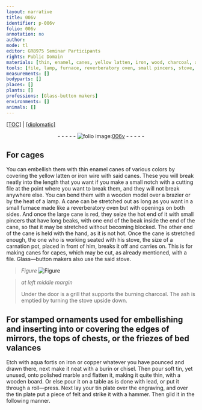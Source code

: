 ```yaml
---
layout: narrative
title: 006v
identifier: p-006v
folio: 006v
annotation: no
author:
mode: tl
editor: GR8975 Seminar Participants
rights: Public Domain
materials: [thin, enamel, canes, yellow latten, iron, wood, charcoal, ash, aqua fortis, copper, soft, tin, marble, lead, felt]
tools: [file, lamp, furnace, reverberatory oven, small pincers, stove, burin, chisel, roll-press, hammer]
measurements: []
bodyparts: []
places: []
plants: []
professions: [Glass-button makers]
environments: []
animals: []
---
```


<p><a href="{{ site.baseurl }}/translation/">[TOC]</a> | <a href="{{ site.baseurl }}/texts/p-006v_tc/">[diplomatic]</a></p><div class="folio" align="center">- - - - - <a href="http://gallica.bnf.fr/ark:/12148/btv1b10500001g/f18.image" target="_blank"><img src="https://cu-mkp.github.io/2017-workshop-edition/assets/photo-icon.png" alt="folio image: " style="display:inline-block; margin-bottom:-3px;"/>006v</a> - - - - - </div>  
  

## For cages

 
You can embellish them with <span class="m">thin</span> <span class="m">enamel</span> <span class="m">canes</span> of various colors by covering the <span class="m">yellow latten</span> or <span class="m">iron</span> wire with said canes. These you will break neatly into the length that you want if you make a small notch with a cutting <span class="tl">file</span> at the point where you want to break them, and they will not break anywhere else. You can bend them with a <span class="m">wood</span>en model over a brazier or by the heat of a <span class="tl">lamp</span>. A cane can be stretched out as long as you want in a small <span class="tl">furnace</span> made like a <span class="tl">reverberatory oven</span> but with openings on both sides. And once the large cane is red, they seize the hot end of it with <span class="tl">small pincers</span> that have long beaks, with one end of the beak inside the end of the cane, so that it may be stretched without becoming blocked. The other end of the cane is held with the hand, as it is not hot. Once the cane is stretched enough, the one who is working seated with his <span class="tl">stove</span>, the size of a carnation pot, placed in front of him, breaks it off and carries on. This is for making canes for capes, which may be cut, as already mentioned, with a <span class="tl">file</span>. <span class="pro">Glass—button makers</span> also use the said <span class="tl">stove</span>.
 
> *Figure*
> <a href="https://drive.google.com/open?id=0B9-oNrvWdlO5eVFRYjVCTmczcmM" target="_blank"><img src="https://cu-mkp.github.io/GR8975-edition/assets/photo-icon.png" alt="Figure" style="display:inline-block; margin-bottom:-3px;"/></a>
 
> *at left middle margin*
> 
> 
>   Under the door is a grill that supports the burning <span class="m">charcoal</span>. The <span class="m">ash</span> is emptied by turning the <span class="tl">stove</span> upside down.
 
 
  

## For stamped ornaments used for embellishing and inserting into or covering the edges of mirrors, the tops of chests, or the friezes of bed valances

 
Etch with <span class="m">aqua fortis</span> on <span class="m">iron</span> or <span class="m">copper</span> whatever you have pounced and drawn there, next make it neat with a <span class="tl">burin</span> or <span class="tl">chisel</span>. Then pour <span class="m">soft</span> <span class="m">tin</span>, yet unused, onto polished <span class="m">marble</span> and flatten it, making it quite thin, with a <span class="m">wood</span>en board. Or else pour it on a table as is done with <span class="m">lead</span>, or put it through a <span class="tl">roll—press</span>. Next lay your <span class="m">tin</span> plate over the engraving, and over the <span class="m">tin</span> plate put a piece of <span class="m">felt</span> and strike it with a <span class="tl">hammer</span>. Then gild it in the following manner.
 
